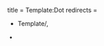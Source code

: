 title = Template:Dot
redirects =
-  Template/,
>>>>

&nbsp;<span style="font-weight:normal;">•</span>&#32;